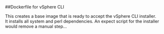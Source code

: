##Dockerfile for vSphere CLI

This creates a base image that is ready to accept the vSphere CLI installer. It installs all system and perl dependencies. An expect script for the installer would remove a manual step... 



